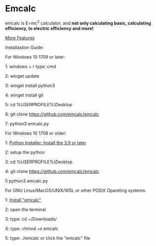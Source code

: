 <h1>Emcalc</h1>

emcalc is E=mc<sup>2</sup> calculator, and <strong>not only calculating basic, calculating efficiency, to electric efficiency and more!</strong>

<a href="emcalc.github.io/emcalc" target="_blank">More Features</a>

Installastion Guide:

For Windows 10 1709 or later:

1: windows + r type: cmd

2: winget update

3: winget install python3

4: winget install git

5: cd %USERPROFILE%\Desktop

6: git clone https://github.com/emcalc/emcalc

7: python3 emcalc.py

For Windows 10 1708 or older:

1: <a href="https://www.python.org/downloads/" target="_blank">Python Installer: Install the 3.9 or later</a>

2: setup the python

3: cd %USERPROFILE%\Desktop

4: git clone https://github.com/emcalc/emcalc

5 python3 emcalc.py

For GNU Linux/MacOS/UNIX/WSL or other POSIX Opareting systems

1: <a href="https://github.com/emcalc/emcalc/releases" target="_blank">Install "emcalc"</a>

2: open the terminal

3: type: cd ~/Downloads/

4: type: chmod +x emcalc

5: type: ./emcalc or click the "emcalc" file
